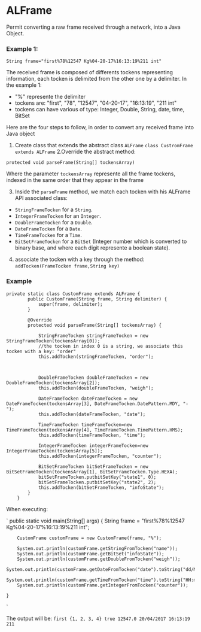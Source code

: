 # ALFrame
Permit converting a raw frame received through a network, into a Java Object.

### Example 1: 
`String frame="first%78%12547 Kg%04-20-17%16:13:19%211 int"`

The received frame is composed of differents tockens representing information, each tocken is delimited from the other one by a delimiter.
In the example 1: 
- "%" represente the delimiter
- tockens are:  "first", "78", "12547", "04-20-17", "16:13:19", "211 int"
- tockens can have various of type: Integer, Double, String, date, time, BitSet 

Here are the four steps to follow, in order to convert any received frame into Java object
1. Create class that extends the abstract class `ALFrame` 
`class CustromFrame extends ALFrame`
2.Override the abstract method:

`protected void parseFrame(String[] tockensArray)`

Where the parameter `tockensArray` represente all the frame tockens, indexed in the same order that they appear in the frame

3. Inside the `parseFrame` method, we match each tocken with his ALFrame API associated class:
- `StringFrameTocken` for a `String`.
- `IntegerFrameTocken` for an `Integer`.
- `DoubleFrameTocken` for a `Double`.
- `DateFrameTocken` for a `Date`.
- `TimeFrameTocken` for a `Time`.
- `BitSetFrameTocken` for a `BitSet` (Integer number which is converted to binary base, and where each digit represente a boolean state).

4. associate the tocken with a key through the method:
`addTocken(FrameTocken frame,String key)` 

### Example
```
private static class CustomFrame extends ALFrame {
        public CustomFrame(String frame, String delimiter) {
            super(frame, delimiter);
        }

        @Override
        protected void parseFrame(String[] tockensArray) {

            StringFrameTocken stringFrameTocken = new StringFrameTocken(tockensArray[0]);
            //the tocken in index 0 is a string, we associate this tocken with a key: "order"
            this.addTocken(stringFrameTocken, "order"); 

            

            DoubleFrameTocken doubleFrameTocken = new DoubleFrameTocken(tockensArray[2]);
            this.addTocken(doubleFrameTocken, "weigh");

            DateFrameTocken dateFrameTocken = new DateFrameTocken(tockensArray[3], DateFrameTocken.DatePattern.MDY, "-");
            this.addTocken(dateFrameTocken, "date");
            
            TimeFrameTocken timeFrameTocken=new TimeFrameTocken(tockensArray[4], TimeFrameTocken.TimePattern.HMS);
            this.addTocken(timeFrameTocken, "time");

            IntegerFrameTocken integerFrameTocken=new IntegerFrameTocken(tockensArray[5]);
            this.addTocken(integerFrameTocken, "counter");
            
            BitSetFrameTocken bitSetFrameTocken = new BitSetFrameTocken(tockensArray[1], BitSetFrameTocken.Type.HEXA);
            bitSetFrameTocken.putbitSetKey("state1", 0);
            bitSetFrameTocken.putbitSetKey("state2", 2);
            this.addTocken(bitSetFrameTocken, "infoState");
        }
    }
```

When executing:

`
public static void main(String[] args) {
        String frame = "first%78%12547 Kg%04-20-17%16:13:19%211 int";

        CustomFrame customFrame = new CustomFrame(frame, "%");

        System.out.println(customFrame.getStringFromTocken("name"));
        System.out.println(customFrame.getBitSet("infoState"));        
        System.out.println(customFrame.getDoubleFromTocken("weigh"));
        System.out.println(customFrame.getDateFromTocken("date").toString("dd/MM/YYYY"));
        System.out.println(customFrame.getTimeFromTocken("time").toString("HH:mm:ss"));
        System.out.println(customFrame.getIntegerFromTocken("counter"));

    }
`

The output will be: 
`first
{1, 2, 3, 4}
true
12547.0
20/04/2017
16:13:19
211
`



